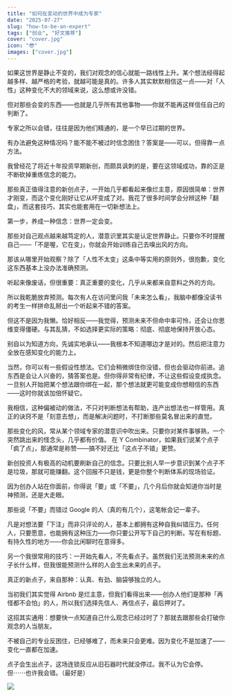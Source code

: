 ```yaml
---
title: "如何在变动的世界中成为专家"
date: "2025-07-27"
slug: "how-to-be-an-expert"
tags: ["创业", "好文推荐"]
cover: "cover.jpg"
icon: "😎"
images: ["cover.jpg"]
---
```

如果这世界是静止不变的，我们对观念的信心就能一路线性上升。某个想法经得起越多样、越严格的考验，就越可能是真的。许多人其实默默相信这一点——对「人性」这种变化不大的领域来说，这么想或许没错。



但对那些会变的东西——也就是几乎所有其他事物——你就不能再这样信任自己的判断了。



专家之所以会错，往往是因为他们精通的，是一个早已过期的世界。



有办法避免这种情况吗？能不能不被过时信念困住？答案是——可以，但得靠一点方法。



我曾经花了将近十年投资早期新创，而颇具讽刺的是，要在这领域成功，靠的正是不断砍掉重练信念的能力。



那些真正值得注意的新创点子，一开始几乎都看起来像烂主意，原因很简单：世界才刚变，而这个变化刚好让它从坏变成了对。我花了很多时间学会分辨这种「翻盘」，而这套技巧，其实也能套用在一切新想法上。



第一步，养成一种信念：世界一定会变。



那些对自己观点越来越笃定的人，潜意识里其实是认定世界静止。只要你不时提醒自己——「不是喔，它在变」，你就会开始训练自己去嗅出风的方向。



那该从哪里开始观察？除了「人性不太变」这条中等实用的原则外，很抱歉，变化这东西基本上没办法准确预测。



听起来像废话，但很重要：真正重要的变化，几乎从来都来自意料之外的方向。



所以我乾脆放弃预测。每次有人在访问里问我「未来怎么看」，我脑中都像没读书的考生一样拼命乱掰出一个听起来不错的答案。



但这不是因为我懒。恰好相反——我觉得，预测未来不但命中率可怜，还会让你思维变得僵硬。与其乱猜，不如选择更实际的策略：彻底、彻底地保持开放心态。



别自以为知道方向，先诚实地承认——我根本不知道哪边才是对的。然后把注意力全放在感知变化的能力上。



当然，你可以有一些假设性想法。它们会稍微绑住你没错，但也会驱动你前进。追东西是会让人兴奋的，猜答案也是。但你得非常有纪律，不让这些假设变成执念。
一旦别人开始把某个想法跟你绑在一起，那个想法就更可能变成你想相信的东西——这时你就该加倍怀疑它。



我相信，这种偏被动的做法，不只对判断想法有帮助，连产出想法也一样管用。真正的诀窍不是「刻意去想」，而是解决问题时，不打断那些莫名冒出来的直觉。



那些变化的风，常从某个领域专家的潜意识中吹出来。只要你对某件事够熟，一个突然跳出来的怪念头，几乎都有价值。
在 Y Combinator，如果我们说某个点子「疯了点」，那通常是称赞——搞不好还比「这点子不错」更赞。



新创投资人有极高的动机要刷新自己的信念。只要比别人早一步意识到某个点子不是垃圾，那就可能赚翻。这个回报不只是钱，更是你整个判断体系的现场验证。



因为创办人站在你面前，你得说「要」或「不要」，几个月后你就会知道你当时是神预测，还是大走眼。



那些说「不要」而错过 Google 的人（真的有几个），这笔帐会记一辈子。



凡是对想法要「下注」而非只评论的人，基本上都拥有这种自我纠错压力。任何人，只要愿意，也能拥有这种压力——你只要公开写下自己的判断。写在有标题、有持久性的地方——你会比闲聊时在意得多。



另一个我很常用的技巧：一开始先看人，不先看点子。虽然我们无法预测未来的点子长什么样，但我很能预测什么样的人会生出未来的点子。



真正的新点子，来自那种：认真、有劲、脑袋够独立的人。



当初我们其实觉得 Airbnb 是烂主意，但我们看得出来——创办人他们是那种「再怪都不会怕」的人，所以我们选择先信人、再信点子，最后押对了。



这招其实通用：想要快一点知道自己什么观念已经过时了？那就去跟那些会打破你观念的人当朋友。



不被自己的专业反困住，已经够难了，而未来只会更难。因为变化不是加速了——变化一直都在加速。



点子会生出点子，这场连锁反应从旧石器时代就没停过。我不认为它会停。
但⋯⋯也许我会错。（最好是）




![](https://prod-files-secure.s3.us-west-2.amazonaws.com/112d0858-5090-4d34-a606-b75eb8d65fd2/46476355-9cf3-4e99-9b7a-3531bc426380/1000202064.png?X-Amz-Algorithm=AWS4-HMAC-SHA256&X-Amz-Content-Sha256=UNSIGNED-PAYLOAD&X-Amz-Credential=ASIAZI2LB4667PFB2XX3%2F20251005%2Fus-west-2%2Fs3%2Faws4_request&X-Amz-Date=20251005T053013Z&X-Amz-Expires=3600&X-Amz-Security-Token=IQoJb3JpZ2luX2VjEND%2F%2F%2F%2F%2F%2F%2F%2F%2F%2FwEaCXVzLXdlc3QtMiJIMEYCIQDVRn55VLVjNzwkQHAqtg3ztkiM%2F34gyQreLjFUNreJawIhANPja1vMxmCN8xfVRo1KcMNCmm1pU2dJ7Q0%2BnUOF3%2B1qKv8DCGkQABoMNjM3NDIzMTgzODA1IgwJ9KFEFoMeVphp7wIq3ANTqyL35v9bJHNOlXxb4Mlcbotobo0n2YAw4bDXFN08hpDqBfOS2mtH9Wm1hqFAZwtt9cliLeU5XQgtdQAkCP0nVpEOmFNW8tLHTiEtfRAzZ3CXwxaRbKiOjYbaG7pqPS9l40nS3rZ0kyXiqRxBbHWH4WdRj2UKdNDOZ9vZhQs8Vj3sDLOESi7B8AQJKU%2B%2Bfxr0jOpWO1vyGw3tyo%2FbLTGALz93%2BVj0HZ1IXxcwh3U2o4cANiDSHQyh7dCnbuy8zCCE3HtfDImbGfGrY7PMli3Ox%2BX%2Bq8kOmSQ9dBhOWR%2FBTONPma7kpFBH8IB7IlKnni6m6AV3wLrgzZU5WeuvANSyHdj2%2BvaiWGWBRJisQsRWplnadyXPgEuc0RQZzitcGNyvxg4JJ5hgaANkKG%2F87U6oKKWWOqLH6VxATohtntsdXUXQKW33f10LAYnjQP16qsN%2B%2FujrO7zFQI%2BIpE12iMjuqGV%2B5JQfujxzuL4GJUZgV%2Fbba%2FNXfYk92lMs%2Fcd%2FQUCMuOQaWd3PvAIbl6bjqV81IumpjWfx48E0tidXksjrKB3A92WFpf%2BYWxZ461UpYLFhivY28vW2C52TF3ggemE%2BgM2z1Cu8u8EZeO5drPtYPIR7Uy13MKpYuA65UDDY4YbHBjqkAV1Vw%2BACpMxoCqXqflH3uy8Gst2ZnpW7DCBnNqGvPVQXcS6FC7I5%2FSI%2BCJuvmuGjAWCfznIXueuhJRiCiuKNlU24t%2BtJ1EotBIXHIOBHVP%2Fhyu%2BrPNx37Pwk%2FwOs8UaiSkbicFWMFVIJHezZ84nQvSvlhP1mhGzzr6blTZe3Ex0FpXlONPFxtY7vh%2FfN1MSO46p0Re1a2izRVwo7li0AkKZLqYNw&X-Amz-Signature=04e5675c8264dde55b9a862c01bfcc63b87a87ea51241f953a21db82109145e2&X-Amz-SignedHeaders=host&x-amz-checksum-mode=ENABLED&x-id=GetObject)


